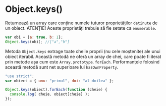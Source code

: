 # Object.keys()

Returnează un array care conține numele tuturor proprietăților `deținute` de un obiect. ATENȚIE! Aceste proprietăți trebuie să fie setate ca `enumerable`.

```javascript
var obi = {a: true, b: 1};
Object.keys(obi); //["a","b"]
```

Metoda `Object.keys` extrage toate cheile proprii (nu cele moștenite) ale unui obiect iterabil. Această metodă ne oferă un array de chei, care poate fi iterat prin metode așa cum este `Array.prototype.forEach`. Performanțele folosind această metodă sunt net superioare lui `hasOwnProperty`.

```javascript
"use strict";
var obiect = { unu: "primul", doi: "al doilea" };

Object.keys(obiect).forEach(function (cheie) {
  console.log( cheie, obiect[cheie] );
});
```
